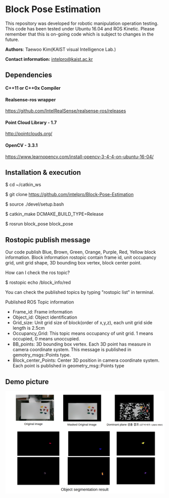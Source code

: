 # Block Pose Estimation

This repository was developed for robotic manipulation operation testing.
This code has been tested under Ubuntu 16.04 and ROS Kinetic. Please remember that this is on-going code which is subject to changes in the future.

**Authors**: Taewoo Kim(KAIST visual Intelligence Lab.)

**Contact information:** intelpro@kaist.ac.kr

## Dependencies

#### C++11 or C++0x Compiler

#### Realsense-ros wrapper

https://github.com/IntelRealSense/realsense-ros/releases

#### Point Cloud Library - 1.7

http://pointclouds.org/

#### OpenCV - 3.3.1

https://www.learnopencv.com/install-opencv-3-4-4-on-ubuntu-16-04/

## Installation & execution

$ cd ~/catkin_ws

$ git clone https://github.com/intelpro/Block-Pose-Estimation

$ source ./devel/setup.bash 

$ catkin_make DCMAKE\_BUILD\_TYPE=Release

$ rosrun block\_pose block\_pose

## Rostopic publish message

Our code publish Blue, Brown, Green, Orange, Purple, Red, Yellow block information. Block information rostopic contain frame id, unit occupancy grid, unit grid shape, 3D bounding box vertex, block center point.

How can I check the ros topic?

$ rostopic echo /block_info/red 

You can check the published topics by typing "rostopic list" in terminal.

Published ROS Topic information  

 - Frame_id: Frame information 
 - Object_id: Object identification
 - Grid_size: Unit grid size of block(order of x,y,z), each unit grid side length is 2.5cm
 - Occupancy_Grid: This topic means occupancy of unit grid.  1 means occupied, 0 means unoccupied.
 - BB_points: 3D bounding box vertex. Each 3D point has measure in camera coordinate system. This message is published in gemotry\_msgs::Points type.
 - Block\_center\_Points: Center 3D position in camera coordinate system. Each point is published in geometry\_msg::Points type


## Demo picture

![ex_screenshot](./images/Demo_video_test_hand_project_1901015_1.png)

